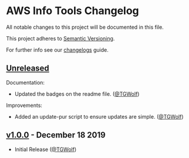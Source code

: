 # AWS Info Tools Changelog

All notable changes to this project will be documented in this file.

This project adheres to [Semantic Versioning](https://semver.org/spec/v2.0.0.html).

For further info see our [changelogs](https://github.com/AntiPhotonltd/changelogs) guide.

## [Unreleased]

Documentation:

* Updated the badges on the readme file. ([@TGWolf][])

Improvements:

* Added an update-pur script to ensure updates are simple.  ([@TGWolf][])

## [v1.0.0] - December 18 2019

* Initial Release ([@TGWolf][])

[@TGWolf]: https://github.com/TGWolf

[unreleased]: https://github.com/AntiPhotonltd/aws-info-tools/compare/v1.0.0...HEAD
[v1.0.0]: https://github.com/AntiPhotonltd/aws-info-tools/releases/tag/v1.0.0

